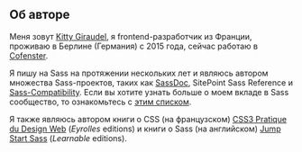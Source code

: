 
## Об авторе

Меня зовут [Kitty Giraudel](https://kittygiraudel.com), я frontend-разработчик из Франции, проживаю в Берлине (Германия) с 2015 года, сейчас работаю в [Cofenster](https://www.cofenster.com).

Я пишу на Sass на протяжении нескольких лет и являюсь автором множества Sass-проектов, таких как [SassDoc](http://sassdoc.com), SitePoint Sass Reference и [Sass-Compatibility](https://kittygiraudel.github.io/sass-compatibility/). Если вы хотите узнать больше о моем вкладе в Sass сообщество, то ознакомьтесь с [этим списком](https://github.com/KittyGiraudel/awesome-sass).

Я также являюсь автором книги о CSS (на французском) [CSS3 Pratique du Design Web](https://www.eyrolles.com/Informatique/Livre/css3-9782212678963/) (*Eyrolles* editions) и книги о Sass (на английском) [Jump Start Sass](https://learnable.com/books/jump-start-sass) (*Learnable* editions).
